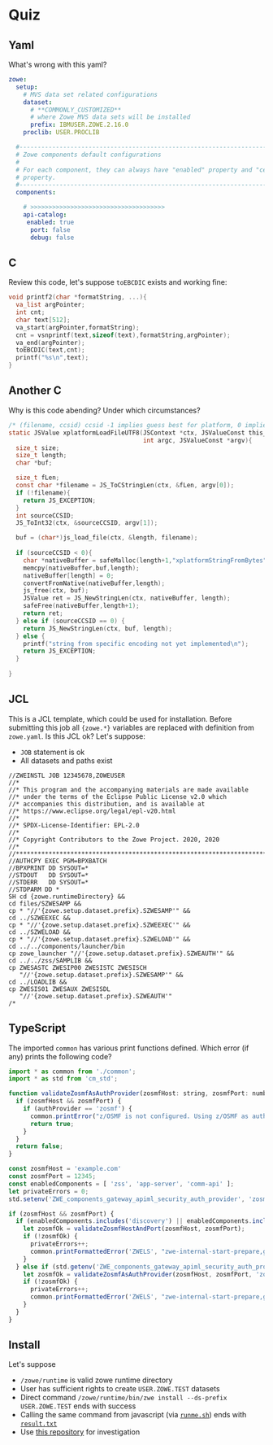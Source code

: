 # Quiz

## Yaml
What's wrong with this yaml?
```yaml
zowe:
  setup:
    # MVS data set related configurations
    dataset:
      # **COMMONLY_CUSTOMIZED**
      # where Zowe MVS data sets will be installed
      prefix: IBMUSER.ZOWE.2.16.0
    proclib: USER.PROCLIB

  #-------------------------------------------------------------------------------
  # Zowe components default configurations
  #
  # For each component, they can always have "enabled" property and "certificate"
  # property.
  #-------------------------------------------------------------------------------
  components:

    # >>>>>>>>>>>>>>>>>>>>>>>>>>>>>>>>>>>>>
    api-catalog:
     enabled: true
      port: false
      debug: false
```

## C
Review this code, let's suppose `toEBCDIC` exists and working fine:
```c
void printf2(char *formatString, ...){
  va_list argPointer;
  int cnt;
  char text[512];
  va_start(argPointer,formatString);
  cnt = vsnprintf(text,sizeof(text),formatString,argPointer);
  va_end(argPointer);
  toEBCDIC(text,cnt);
  printf("%s\n",text);
}
```
## Another C
Why is this code abending? Under which circumstances?
```c
/* (filename, ccsid) ccsid -1 implies guess best for platform, 0 implies don't translate */
static JSValue xplatformLoadFileUTF8(JSContext *ctx, JSValueConst this_val,
                                     int argc, JSValueConst *argv){
  size_t size;
  size_t length;
  char *buf;

  size_t fLen;
  const char *filename = JS_ToCStringLen(ctx, &fLen, argv[0]);
  if (!filename){
    return JS_EXCEPTION;
  }
  int sourceCCSID;
  JS_ToInt32(ctx, &sourceCCSID, argv[1]);

  buf = (char*)js_load_file(ctx, &length, filename);
 
  if (sourceCCSID < 0){
    char *nativeBuffer = safeMalloc(length+1,"xplatformStringFromBytes");
    memcpy(nativeBuffer,buf,length);
    nativeBuffer[length] = 0;
    convertFromNative(nativeBuffer,length);
    js_free(ctx, buf);
    JSValue ret = JS_NewStringLen(ctx, nativeBuffer, length);
    safeFree(nativeBuffer,length+1);
    return ret;
  } else if (sourceCCSID == 0) {
    return JS_NewStringLen(ctx, buf, length);
  } else {
    printf("string from specific encoding not yet implemented\n");
    return JS_EXCEPTION;
  }
  
}
```
## JCL
This is a JCL template, which could be used for installation. Before submitting this job all `{zowe.*}` variables are replaced with definition from `zowe.yaml`. Is this JCL ok?
Let's suppose:
* `JOB` statement is ok
* All datasets and paths exist
```jcl
//ZWEINSTL JOB 12345678,ZOWEUSER
//*
//* This program and the accompanying materials are made available
//* under the terms of the Eclipse Public License v2.0 which
//* accompanies this distribution, and is available at
//* https://www.eclipse.org/legal/epl-v20.html
//*
//* SPDX-License-Identifier: EPL-2.0
//*
//* Copyright Contributors to the Zowe Project. 2020, 2020
//*
//*********************************************************************
//AUTHCPY EXEC PGM=BPXBATCH
//BPXPRINT DD SYSOUT=*
//STDOUT   DD SYSOUT=*
//STDERR   DD SYSOUT=*
//STDPARM DD *
SH cd {zowe.runtimeDirectory} &&
cd files/SZWESAMP &&
cp * "//'{zowe.setup.dataset.prefix}.SZWESAMP'" &&
cd ../SZWEEXEC &&
cp * "//'{zowe.setup.dataset.prefix}.SZWEEXEC'" &&
cd ../SZWELOAD &&
cp * "//'{zowe.setup.dataset.prefix}.SZWELOAD'" &&
cd ../../components/launcher/bin
cp zowe_launcher "//'{zowe.setup.dataset.prefix}.SZWEAUTH'" &&
cd ../../zss/SAMPLIB &&
cp ZWESASTC ZWESIP00 ZWESISTC ZWESISCH
   "//'{zowe.setup.dataset.prefix}.SZWESAMP'" &&
cd ../LOADLIB &&
cp ZWESIS01 ZWESAUX ZWESISDL
   "//'{zowe.setup.dataset.prefix}.SZWEAUTH'"
/*
```

## TypeScript
The imported `common` has various print functions defined. 
Which error (if any) prints the following code?
```javascript
import * as common from './common';
import * as std from 'cm_std';

function validateZosmfAsAuthProvider(zosmfHost: string, zosmfPort: number, authProvider: string): boolean {
  if (zosmfHost && zosmfPort) {
    if (authProvider == 'zosmf') {
      common.printError("z/OSMF is not configured. Using z/OSMF as authentication provider is not supported.");
      return true;
    }
  }
  return false;
}

const zosmfHost = 'example.com'
const zosmfPort = 12345;
const enabledComponents = [ 'zss', 'app-server', 'comm-api' ];
let privateErrors = 0;
std.setenv('ZWE_components_gateway_apiml_security_auth_provider', 'zosmf');

if (zosmfHost && zosmfPort) {
  if (enabledComponents.includes('discovery') || enabledComponents.includes('*-api')) {
    let zosmfOk = validateZosmfHostAndPort(zosmfHost, zosmfPort);
    if (!zosmfOk) {
      privateErrors++;
      common.printFormattedError('ZWELS', "zwe-internal-start-prepare,global_validate", "Zosmf validation failed");
    }
  } else if (std.getenv('ZWE_components_gateway_apiml_security_auth_provider') == "zosmf") {
    let zosmfOk = validateZosmfAsAuthProvider(zosmfHost, zosmfPort, 'zosmf');
    if (!zosmfOk) {
      privateErrors++;
      common.printFormattedError('ZWELS', "zwe-internal-start-prepare,global_validate", "Zosmf validation failed");
    }
  }
}
```

## Install
Let's suppose
* `/zowe/runtime` is valid zowe runtime directory
* User has sufficient rights to create `USER.ZOWE.TEST` datasets
* Direct command `/zowe/runtime/bin/zwe install --ds-prefix USER.ZOWE.TEST` ends with success
* Calling the same command from javascript (via [`runme.sh`](runme.sh)) ends with [`result.txt`](result.txt)
* Use [this repository](https://github.com/zowe/zowe-install-packaging/tree/v2.x/staging/bin) for investigation

<!--
## Random questions
* Git
* ReDoS attack
* zACS - setuid/getuid
* Diffie-Hellman
>
